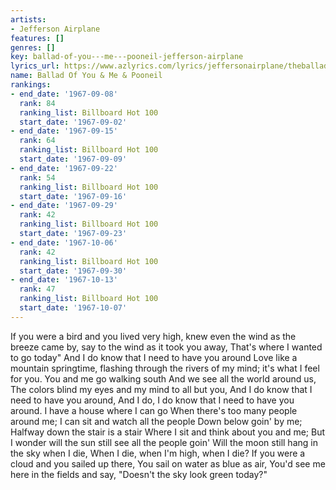 ```yaml
---
artists:
- Jefferson Airplane
features: []
genres: []
key: ballad-of-you---me---pooneil-jefferson-airplane
lyrics_url: https://www.azlyrics.com/lyrics/jeffersonairplane/theballadofyoumepooneil.html
name: Ballad Of You & Me & Pooneil
rankings:
- end_date: '1967-09-08'
  rank: 84
  ranking_list: Billboard Hot 100
  start_date: '1967-09-02'
- end_date: '1967-09-15'
  rank: 64
  ranking_list: Billboard Hot 100
  start_date: '1967-09-09'
- end_date: '1967-09-22'
  rank: 54
  ranking_list: Billboard Hot 100
  start_date: '1967-09-16'
- end_date: '1967-09-29'
  rank: 42
  ranking_list: Billboard Hot 100
  start_date: '1967-09-23'
- end_date: '1967-10-06'
  rank: 42
  ranking_list: Billboard Hot 100
  start_date: '1967-09-30'
- end_date: '1967-10-13'
  rank: 47
  ranking_list: Billboard Hot 100
  start_date: '1967-10-07'
---
```


If you were a bird and you lived very high,
knew even the wind as the breeze came by,
say to the wind as it took you away,
That's where I wanted to go today"
And I do know that I need to have you around
Love like a mountain springtime,
flashing through the rivers of my mind;
it's what I feel for you.
You and me go walking south
And we see all the world around us,
The colors blind my eyes and my mind to all but you,
And I do know that I need to have you around,
And I do, I do know that I need to have you around.
I have a house where I can go
When there's too many people around me;
I can sit and watch all the people
Down below goin' by me;
Halfway down the stair is a stair
Where I sit and think about you and me;
But I wonder will the sun still see all the people goin'
Will the moon still hang in the sky when I die,
When I die, when I'm high, when I die?
If you were a cloud and you sailed up there,
You sail on water as blue as air,
You'd see me here in the fields and say,
"Doesn't the sky look green today?"



